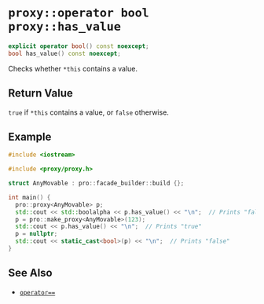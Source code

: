 # `proxy::operator bool`<br />`proxy::has_value`

```cpp
explicit operator bool() const noexcept;
bool has_value() const noexcept;
```

Checks whether `*this` contains a value.

## Return Value

`true` if `*this` contains a value, or `false` otherwise.

## Example

```cpp
#include <iostream>

#include <proxy/proxy.h>

struct AnyMovable : pro::facade_builder::build {};

int main() {
  pro::proxy<AnyMovable> p;
  std::cout << std::boolalpha << p.has_value() << "\n";  // Prints "false"
  p = pro::make_proxy<AnyMovable>(123);
  std::cout << p.has_value() << "\n";  // Prints "true"
  p = nullptr;
  std::cout << static_cast<bool>(p) << "\n";  // Prints "false"
}
```

## See Also

- [`operator==`](friend_operator_equality.md)
